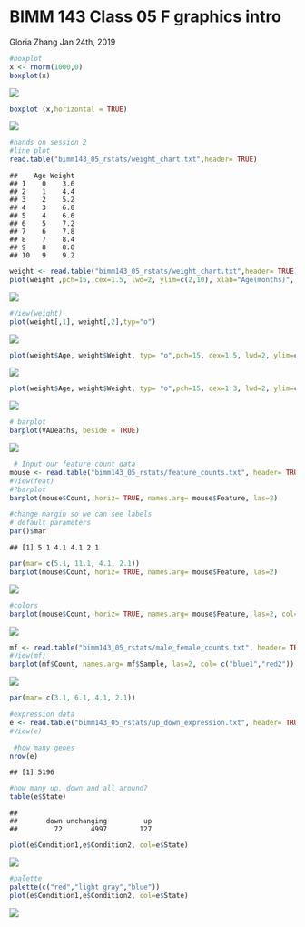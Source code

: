 BIMM 143 Class 05 F graphics intro
================
Gloria Zhang
Jan 24th, 2019

``` r
#boxplot
x <- rnorm(1000,0)
boxplot(x)
```

![](Lab5_files/figure-markdown_github/unnamed-chunk-1-1.png)

``` r
boxplot (x,horizontal = TRUE)
```

![](Lab5_files/figure-markdown_github/unnamed-chunk-1-2.png)

``` r
#hands on session 2
#line plot
read.table("bimm143_05_rstats/weight_chart.txt",header= TRUE)
```

    ##    Age Weight
    ## 1    0    3.6
    ## 2    1    4.4
    ## 3    2    5.2
    ## 4    3    6.0
    ## 5    4    6.6
    ## 6    5    7.2
    ## 7    6    7.8
    ## 8    7    8.4
    ## 9    8    8.8
    ## 10   9    9.2

``` r
weight <- read.table("bimm143_05_rstats/weight_chart.txt",header= TRUE)
plot(weight ,pch=15, cex=1.5, lwd=2, ylim=c(2,10), xlab="Age(months)", ylab="Weight (kg)", main="Baby Weight with Age")
```

![](Lab5_files/figure-markdown_github/unnamed-chunk-1-3.png)

``` r
#View(weight)
plot(weight[,1], weight[,2],typ="o")
```

![](Lab5_files/figure-markdown_github/unnamed-chunk-1-4.png)

``` r
plot(weight$Age, weight$Weight, typ= "o",pch=15, cex=1.5, lwd=2, ylim=c(2,10), xlab="Age(months)", ylab="Weight (kg)", main="Baby Weight with Age",col=c("blue","red"))
```

![](Lab5_files/figure-markdown_github/unnamed-chunk-1-5.png)

``` r
plot(weight$Age, weight$Weight, typ= "o",pch=15, cex=1:3, lwd=2, ylim=c(2,10), xlab="Age(months)", ylab="Weight (kg)", main="Baby Weight with Age",col=c("blue","red"))
```

![](Lab5_files/figure-markdown_github/unnamed-chunk-1-6.png)

``` r
# barplot
barplot(VADeaths, beside = TRUE)
```

![](Lab5_files/figure-markdown_github/unnamed-chunk-1-7.png)

``` r
 # Input our feature count data
mouse <- read.table("bimm143_05_rstats/feature_counts.txt", header= TRUE, sep="\t")
#View(feat)
#?barplot
barplot(mouse$Count, horiz= TRUE, names.arg= mouse$Feature, las=2)

#change margin so we can see labels
# default parameters
par()$mar
```

    ## [1] 5.1 4.1 4.1 2.1

``` r
par(mar= c(5.1, 11.1, 4.1, 2.1))
barplot(mouse$Count, horiz= TRUE, names.arg= mouse$Feature, las=2)
```

![](Lab5_files/figure-markdown_github/unnamed-chunk-1-8.png)

``` r
#colors
barplot(mouse$Count, horiz= TRUE, names.arg= mouse$Feature, las=2, col=cm.colors(5))
```

![](Lab5_files/figure-markdown_github/unnamed-chunk-1-9.png)

``` r
mf <- read.table("bimm143_05_rstats/male_female_counts.txt", header= TRUE, sep="\t")
#View(mf)
barplot(mf$Count, names.arg= mf$Sample, las=2, col= c("blue1","red2"))
```

![](Lab5_files/figure-markdown_github/unnamed-chunk-1-10.png)

``` r
par(mar= c(3.1, 6.1, 4.1, 2.1))

#expression data
e <- read.table("bimm143_05_rstats/up_down_expression.txt", header= TRUE, sep="\t")
#View(e)

 #how many genes
nrow(e)
```

    ## [1] 5196

``` r
#how many up, down and all around?
table(e$State)
```

    ## 
    ##       down unchanging         up 
    ##         72       4997        127

``` r
plot(e$Condition1,e$Condition2, col=e$State)
```

![](Lab5_files/figure-markdown_github/unnamed-chunk-1-11.png)

``` r
#palette
palette(c("red","light gray","blue"))
plot(e$Condition1,e$Condition2, col=e$State)
```

![](Lab5_files/figure-markdown_github/unnamed-chunk-1-12.png)
